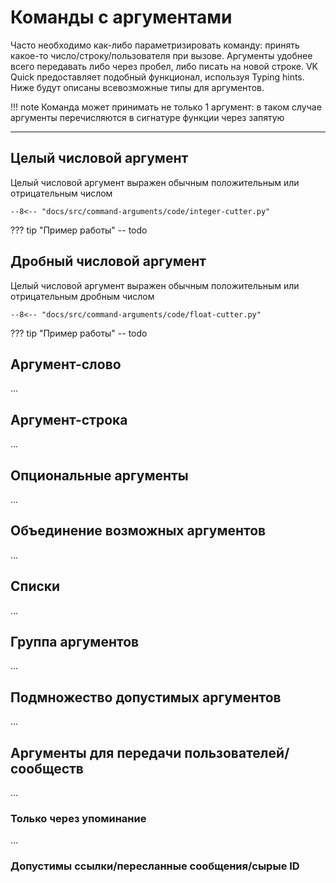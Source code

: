 # Команды с аргументами
Часто необходимо как-либо параметризировать команду: принять какое-то число/строку/пользователя при вызове. Аргументы удобнее всего передавать либо через пробел, либо писать на новой строке. VK Quick предоставляет подобный функционал, используя Typing hints. Ниже будут описаны всевозможные типы для аргументов. 

!!! note
    Команда может принимать не только 1 аргумент: в таком случае аргументы перечисляются в сигнатуре функции через запятую

***

## Целый числовой аргумент
Целый числовой аргумент выражен обычным положительным или отрицательным числом

``` { .py hl_lines="8" }
--8<-- "docs/src/command-arguments/code/integer-cutter.py"
```
??? tip "Пример работы"
    -- todo


## Дробный числовой аргумент
Целый числовой аргумент выражен обычным положительным или отрицательным дробным числом

``` { .py hl_lines="8" }
--8<-- "docs/src/command-arguments/code/float-cutter.py"
```
??? tip "Пример работы"
    -- todo

## Аргумент-слово
...

## Аргумент-строка
...

## Опциональные аргументы
...

## Объединение возможных аргументов
...

## Списки
...

## Группа аргументов
...

## Подмножество допустимых аргументов
...

## Аргументы для передачи пользователей/сообществ
...

### Только через упоминание
...

### Допустимы ссылки/пересланные сообщения/сырые ID



